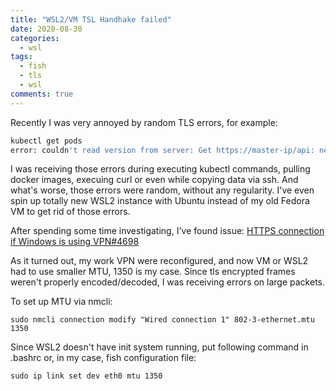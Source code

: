 ```yaml
---
title: "WSL2/VM TSL Handhake failed"
date: 2020-08-30
categories:
  - wsl
tags:
  - fish
  - tls
  - wsl
comments: true
---
```


Recently I was very annoyed by random TLS errors, for example:

```bash
kubectl get pods
error: couldn't read version from server: Get https://master-ip/api: net/http: TLS handshake timeout
```

I was receiving those errors during executing kubectl commands, pulling docker
images, execuing curl or even while copying data via ssh. And what's worse, those
errors were random, without any regularity. I've even spin up totally new
WSL2 instance with Ubuntu instead of my old Fedora VM to get rid of those errors.

After spending some time investigating, I've found issue:
[HTTPS connection if Windows is using VPN#4698](https://github.com/microsoft/WSL/issues/4698)

As it turned out, my work VPN were reconfigured, and now VM or WSL2 had to use
smaller MTU, 1350 is my case. Since tls encrypted frames weren't properly
encoded/decoded, I was receiving errors on large packets.

To set up MTU via nmcli:
```
sudo nmcli connection modify "Wired connection 1" 802-3-ethernet.mtu 1350
```

Since WSL2 doesn't have init system running, put following command in .bashrc
or, in my case, fish configuration file:

```file:///~/.config/fish/config.fish
sudo ip link set dev eth0 mtu 1350
```
